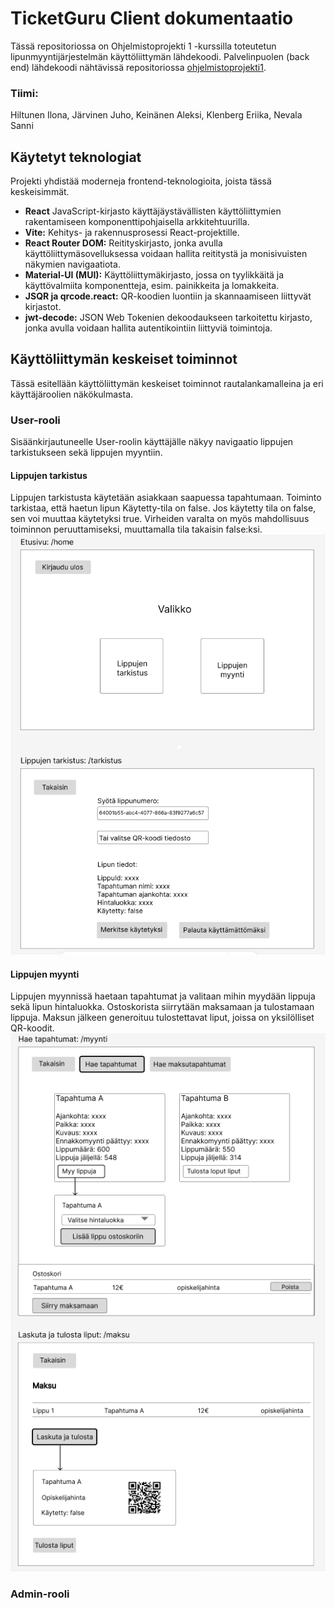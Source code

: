 # TicketGuru Client dokumentaatio

Tässä repositoriossa on Ohjelmistoprojekti 1 -kurssilla toteutetun lipunmyyntijärjestelmän käyttöliittymän lähdekoodi. Palvelinpuolen (back end) lähdekoodi nähtävissä repositoriossa [ohjelmistoprojekti1](https://github.com/devjuhis/ohjelmistoprojekti1).

### Tiimi: 
Hiltunen Ilona, Järvinen Juho, Keinänen Aleksi, Klenberg Eriika, Nevala Sanni

## Käytetyt teknologiat
Projekti yhdistää moderneja frontend-teknologioita, joista tässä keskeisimmät.

* **React** JavaScript-kirjasto käyttäjäystävällisten käyttöliittymien rakentamiseen komponenttipohjaisella arkkitehtuurilla.
* **Vite:** Kehitys- ja rakennusprosessi React-projektille.
* **React Router DOM:** Reitityskirjasto, jonka avulla käyttöliittymäsovelluksessa voidaan hallita  reititystä ja monisivuisten näkymien navigaatiota.
* **Material-UI (MUI):** Käyttöliittymäkirjasto, jossa on tyylikkäitä ja käyttövalmiita komponentteja, esim. painikkeita ja lomakkeita.
* **JSQR ja qrcode.react:** QR-koodien luontiin ja skannaamiseen liittyvät kirjastot.
* **jwt-decode:** JSON Web Tokenien dekoodaukseen tarkoitettu kirjasto, jonka avulla voidaan hallita autentikointiin liittyviä toimintoja.

## Käyttöliittymän keskeiset toiminnot
Tässä esitellään käyttöliittymän keskeiset toiminnot rautalankamalleina ja eri käyttäjäroolien näkökulmasta.

### User-rooli
Sisäänkirjautuneelle User-roolin käyttäjälle näkyy navigaatio lippujen tarkistukseen sekä lippujen myyntiin.

#### Lippujen tarkistus
Lippujen tarkistusta käytetään asiakkaan saapuessa tapahtumaan. Toiminto tarkistaa, että haetun lipun Käytetty-tila on false. Jos käytetty tila on false, sen voi muuttaa käytetyksi true. Virheiden varalta on myös mahdollisuus toiminnon peruuttamiseksi, muuttamalla tila takaisin false:ksi.
![Käyttöliittymän näkymä lippujen tarkistukseen](op1-client-side\wireframes\tarkistus.png)

#### Lippujen myynti
Lippujen myynnissä haetaan tapahtumat ja valitaan mihin myydään lippuja sekä lipun hintaluokka. Ostoskorista siirrytään maksamaan ja tulostamaan lippuja. Maksun jälkeen generoituu tulostettavat liput, joissa on yksilölliset QR-koodit.
![Käyttöliittymän näkymä lippujen myyntiin](op1-client-side\wireframes\myynti.png)

### Admin-rooli

 





